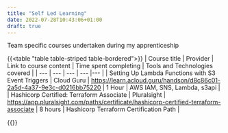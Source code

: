 ```yaml
---
title: "Self Led Learning"
date: 2022-07-28T10:43:06+01:00
draft: true
---
```


Team specific courses undertaken during my apprenticeship

{{<table "table table-striped table-bordered">}}
| Course title | Provider | Link to course content | Time spent completing | Tools and Technologies covered |
| --- | --- | --- | --- |--- |
| Setting Up Lambda Functions with S3 Event Triggers | Cloud Guru | <https://learn.acloud.guru/handson/d8c86c01-2a5d-4a37-9e3c-d0216bb75220> | 1 Hour | AWS IAM, SNS, Lambda, s3api |
| Hashicorp Certified: Terraform Associate | Pluralsight | <https://app.pluralsight.com/paths/certificate/hashicorp-certified-terraform-associate> | 8 hours | Hashicorp Terraform Certification Path |

{{</table>}}
